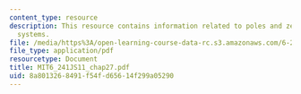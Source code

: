 ```yaml
---
content_type: resource
description: This resource contains information related to poles and zeros of MIMO
  systems.
file: /media/https%3A/open-learning-course-data-rc.s3.amazonaws.com/6-241j-dynamic-systems-and-control-spring-2011/8a8013268491f54fd65614f299a05290_MIT6_241JS11_chap27.pdf
file_type: application/pdf
resourcetype: Document
title: MIT6_241JS11_chap27.pdf
uid: 8a801326-8491-f54f-d656-14f299a05290
---
```

